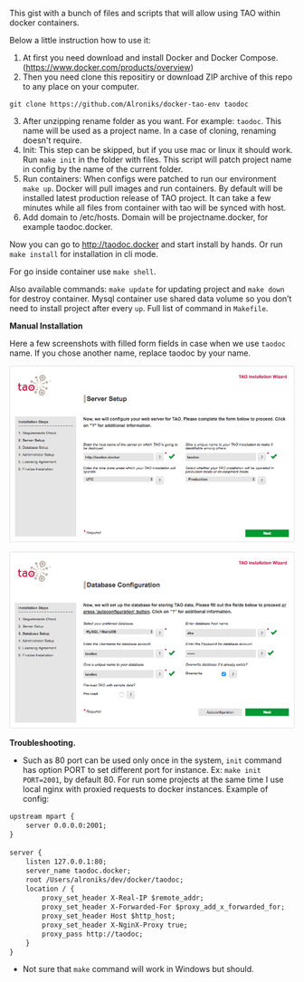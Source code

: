 
This gist with a bunch of files and scripts that will allow using TAO within docker containers. 

Below a little instruction how to use it:

1. At first you need download and install Docker and Docker Compose. (https://www.docker.com/products/overview)
2. Then you need clone this repositiry or download ZIP archive of this repo to any place on your computer.
```
git clone https://github.com/Alroniks/docker-tao-env taodoc
```
3. After unzipping rename folder as you want. For example: `taodoc`. This name will be used as a project name. In a case of cloning, renaming doesn't require.
4. Init: This step can be skipped, but if you use mac or linux it should work. Run `make init` in the folder with files. This script will patch project name in config by the name of the current folder.
5. Run containers: When configs were patched to run our environment `make up`. Docker will pull images and run containers. By default will be installed latest production release of TAO project. It can take a few minutes while all files from container with tao will be synced with host.
6. Add domain to /etc/hosts. Domain will be projectname.docker, for example taodoc.docker. 

Now you can go to http://taodoc.docker and start install by hands. Or run `make install` for installation in cli mode. 

For go inside container use `make shell`.

Also available commands: `make update` for updating project and `make down` for destroy container. Mysql container use shared data volume so you don’t need to install project after every `up`.
Full list of command in `Makefile`.

**Manual Installation**

Here a few screenshots with filled form fields in case when we use `taodoc` name. If you chose another name, replace taodoc by your name.

![Server Setup](/.docs/00.png?raw=true)

![Database Configuration](/.docs/01.png?raw=true)

**Troubleshooting.**

- Such as 80 port can be used only once in the system, `init` command has option PORT to set different port for instance. Ex: `make init PORT=2001`, by default 80. 
  For run some projects at the same time I use local nginx with proxied requests to docker instances. Example of config:

```
upstream mpart {
    server 0.0.0.0:2001;
}

server {
    listen 127.0.0.1:80;
    server_name taodoc.docker;
    root /Users/alroniks/dev/docker/taodoc;
    location / {
        proxy_set_header X-Real-IP $remote_addr;
        proxy_set_header X-Forwarded-For $proxy_add_x_forwarded_for;
        proxy_set_header Host $http_host;
        proxy_set_header X-NginX-Proxy true;
        proxy_pass http://taodoc;
    }
}
```

- Not sure that `make` command will work in Windows but should.
